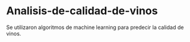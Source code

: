 # Analisis-de-calidad-de-vinos
Se utilizaron algoritmos de machine learning para predecir la calidad de vinos.
